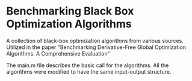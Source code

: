 # Benchmarking Black Box Optimization Algorithms
A collection of black-box optimization algorithms from various sources. Utilized in the paper "Benchmarking Derivative-Free Global Optimization Algorithms: A Comprehensive Evaluation"

The main.m file describes the basic call for the algorithms. All the algorithms were modified to have the same input-output structure.
